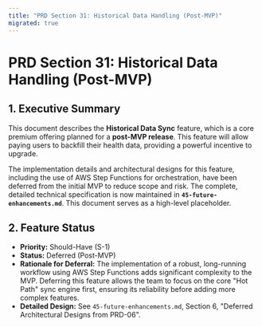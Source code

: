 ```yaml
---
title: "PRD Section 31: Historical Data Handling (Post-MVP)"
migrated: true
---
```

# PRD Section 31: Historical Data Handling (Post-MVP)

## 1. Executive Summary

This document describes the **Historical Data Sync** feature, which is a core premium offering planned for a **post-MVP release**. This feature will allow paying users to backfill their health data, providing a powerful incentive to upgrade.

The implementation details and architectural designs for this feature, including the use of AWS Step Functions for orchestration, have been deferred from the initial MVP to reduce scope and risk. The complete, detailed technical specification is now maintained in **`45-future-enhancements.md`**. This document serves as a high-level placeholder.

## 2. Feature Status

*   **Priority:** Should-Have (S-1)
*   **Status:** Deferred (Post-MVP)
*   **Rationale for Deferral:** The implementation of a robust, long-running workflow using AWS Step Functions adds significant complexity to the MVP. Deferring this feature allows the team to focus on the core "Hot Path" sync engine first, ensuring its reliability before adding more complex features.
*   **Detailed Design:** See `45-future-enhancements.md`, Section 6, "Deferred Architectural Designs from PRD-06".
